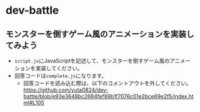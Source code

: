 # dev-battle

## モンスターを倒すゲーム風のアニメーションを実装してみよう
* `script.js`にJavaScriptを記述して、モンスターを倒すゲーム風のアニメーションを実装してください。
* 回答コードは`complete.js`になります。
  * 回答コードを読み込む際は、以下のコメントアウトを外してください。
https://github.com/yuta0824/dev-battle/blob/e93e3648bc2684fef89b1f7076c01e2bce69e2f5/index.html#L105
